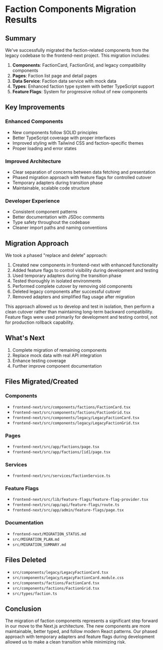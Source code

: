 # Faction Components Migration Results

## Summary

We've successfully migrated the faction-related components from the legacy codebase to the frontend-next project. This migration includes:

1. **Components**: FactionCard, FactionGrid, and legacy compatibility components
2. **Pages**: Faction list page and detail pages
3. **Data Service**: Faction data service with mock data
4. **Types**: Enhanced faction type system with better TypeScript support
5. **Feature Flags**: System for progressive rollout of new components

## Key Improvements

### Enhanced Components

- New components follow SOLID principles
- Better TypeScript coverage with proper interfaces
- Improved styling with Tailwind CSS and faction-specific themes
- Proper loading and error states

### Improved Architecture

- Clear separation of concerns between data fetching and presentation
- Phased migration approach with feature flags for controlled cutover
- Temporary adapters during transition phase
- Maintainable, scalable code structure

### Developer Experience

- Consistent component patterns
- Better documentation with JSDoc comments
- Type safety throughout the codebase
- Cleaner import paths and naming conventions

## Migration Approach

We took a phased "replace and delete" approach:

1. Created new components in frontend-next with enhanced functionality
2. Added feature flags to control visibility during development and testing
3. Used temporary adapters during the transition phase
4. Tested thoroughly in isolated environments
5. Performed complete cutover by removing old components
6. Deleted legacy components after successful cutover
7. Removed adapters and simplified flag usage after migration

This approach allowed us to develop and test in isolation, then perform a clean cutover rather than maintaining long-term backward compatibility. Feature flags were used primarily for development and testing control, not for production rollback capability.

## What's Next

1. Complete migration of remaining components
2. Replace mock data with real API integration
3. Enhance testing coverage
4. Further improve component documentation

## Files Migrated/Created

### Components

- `frontend-next/src/components/factions/FactionCard.tsx`
- `frontend-next/src/components/factions/FactionGrid.tsx`
- `frontend-next/src/components/legacy/LegacyFactionCard.tsx`
- `frontend-next/src/components/legacy/LegacyFactionGrid.tsx`

### Pages

- `frontend-next/src/app/factions/page.tsx`
- `frontend-next/src/app/factions/[id]/page.tsx`

### Services

- `frontend-next/src/services/factionService.ts`

### Feature Flags

- `frontend-next/src/lib/feature-flags/feature-flag-provider.tsx`
- `frontend-next/src/app/api/feature-flags/route.ts`
- `frontend-next/src/app/admin/feature-flags/page.tsx`

### Documentation

- `frontend-next/MIGRATION_STATUS.md`
- `src/MIGRATION_PLAN.md`
- `src/MIGRATION_SUMMARY.md`

## Files Deleted

- `src/components/legacy/LegacyFactionCard.tsx`
- `src/components/legacy/LegacyFactionCard.module.css`
- `src/components/factions/FactionCard.tsx`
- `src/components/factions/FactionGrid.tsx`
- `src/types/faction.ts`

## Conclusion

The migration of faction components represents a significant step forward in our move to the Next.js architecture. The new components are more maintainable, better typed, and follow modern React patterns. Our phased approach with temporary adapters and feature flags during development allowed us to make a clean transition while minimizing risk.